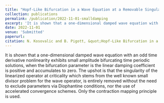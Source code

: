 ```yaml
---
title: "Hopf-Like Bifurcation in a Wave Equation at a Removable Singularity"
collection: publications
permalink: /publication/2022-11-01-smalldamping
excerpt: 'It is shown that a one-dimensional damped wave equation with an odd time derivative nonlinearity exhibits small amplitude bifurcating time periodic solutions, when the bifurcation parameter is the linear damping coefficient is positive and accumulates to zero. The upshot is that the singularity of the linearized operator at criticality which stems from the well known small divisor problem for the wave operator, is entirely removed without the need to exclude parameters via Diophantine conditions, nor the use of accelerated convergence schemes. Only the contraction mapping principle is used. '
date: 2022-11-01
venue: 'Submitted'
paperurl: 
citation: N. Kosovalic and B. Pigott, &quot;Hopf-Like Bifurcation in a Wave Equation at a Removable Singularity.&quot; <i>Submitted</i>. (2022).'
---
```

It is shown that a one-dimensional damped wave equation with an odd time derivative nonlinearity exhibits small amplitude bifurcating time periodic solutions, when the bifurcation parameter is the linear damping coefficient is positive and accumulates to zero. The upshot is that the singularity of the linearized operator at criticality which stems from the well known small divisor problem for the wave operator, is entirely removed without the need to exclude parameters via Diophantine conditions, nor the use of accelerated convergence schemes. Only the contraction mapping principle is used. 





